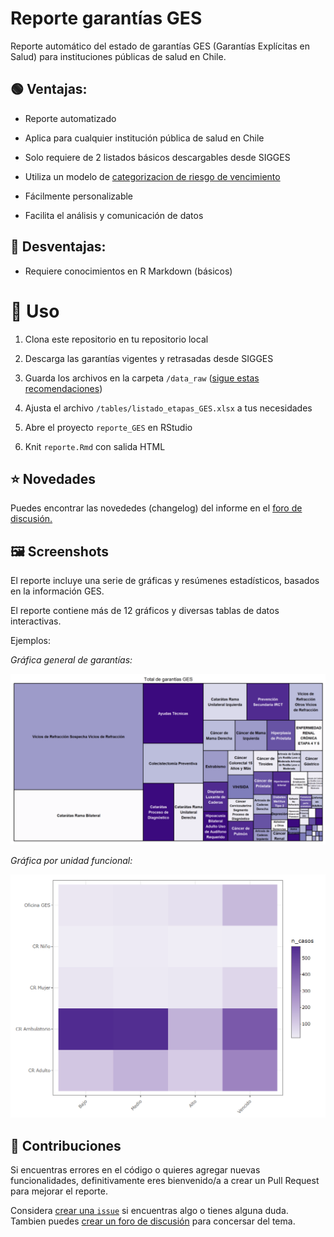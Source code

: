 # Reporte garantías GES

Reporte automático del estado de garantías GES (Garantías Explícitas en Salud) para instituciones públicas de salud en Chile.

## :green_circle: Ventajas:

-   Reporte automatizado

-   Aplica para cualquier institución pública de salud en Chile

-   Solo requiere de 2 listados básicos descargables desde SIGGES

-   Utiliza un modelo de [categorizacion de riesgo de vencimiento](http://opensaludlab.blogspot.com/2016/12/aplicacion-de-metodologia-lean-en-la.html)

-   Fácilmente personalizable

-   Facilita el análisis y comunicación de datos

## :red_circle: Desventajas:

-   Requiere conocimientos en R Markdown (básicos)  

# :construction_worker: Uso

1.  Clona este repositorio en tu repositorio local

2.  Descarga las garantías vigentes y retrasadas desde SIGGES

3.  Guarda los archivos en la carpeta `/data_raw` ([sigue estas recomendaciones](https://github.com/paulovillarroel/reporte_GES/blob/main/data_raw/Notes.txt))

4.  Ajusta el archivo `/tables/listado_etapas_GES.xlsx` a tus necesidades

5.  Abre el proyecto `reporte_GES` en RStudio

6.  Knit `reporte.Rmd` con salida HTML  

## :star: Novedades

Puedes encontrar las novededes (changelog) del informe en el [foro de discusión.](https://github.com/paulovillarroel/reporte_GES/discussions/3) 

## :framed_picture: Screenshots

El reporte incluye una serie de gráficas y resúmenes estadísticos, basados en la información GES.

El reporte contiene más de 12 gráficos y diversas tablas de datos interactivas.

Ejemplos:

*Gráfica general de garantías:*

![](images/image1.png "Gráfica general de garantías")

*Gráfica por unidad funcional:*

![](images/image2.png "Garantías por unidad funcional")

## 

## :raising_hand: Contribuciones

Si encuentras errores en el código o quieres agregar nuevas funcionalidades, definitivamente eres bienvenido/a a crear un Pull Request para mejorar el reporte.

Considera [crear una `issue`](https://github.com/paulovillarroel/reporte_GES/issues) si encuentras algo o tienes alguna duda.
Tambien puedes [crear un foro de discusión](https://github.com/paulovillarroel/reporte_GES/discussions) para concersar del tema.
